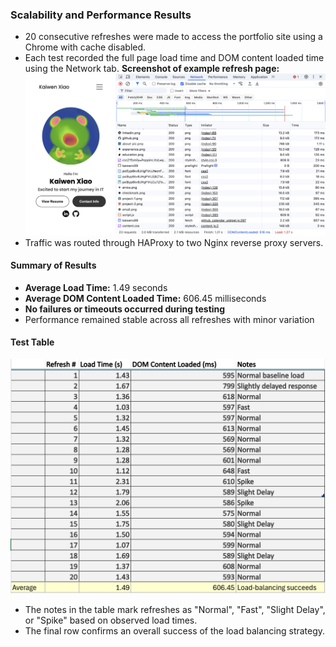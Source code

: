 ### Scalability and Performance Results

- 20 consecutive refreshes were made to access the portfolio site using a Chrome with cache disabled. 
- Each test recorded the full page load time and DOM content loaded time using the Network tab.
**Screenshot of example refresh page:**
![Stats](/pics/05_Sample_Load_Stat.png)  
- Traffic was routed through HAProxy to two Nginx reverse proxy servers.

#### Summary of Results

- **Average Load Time:** 1.49 seconds  
- **Average DOM Content Loaded Time:** 606.45 milliseconds  
- **No failures or timeouts occurred during testing**  
- Performance remained stable across all refreshes with minor variation

#### Test Table

![Performance Table](/pics/06_Result.png)

- The notes in the table mark refreshes as "Normal", "Fast", "Slight Delay", or "Spike" based on observed load times. 
- The final row confirms an overall success of the load balancing strategy.
